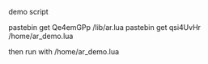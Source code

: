 demo script

pastebin get Qe4emGPp /lib/ar.lua
pastebin get qsi4UvHr /home/ar_demo.lua

then run with
/home/ar_demo.lua